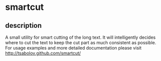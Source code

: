smartcut
========

description
-----------
A small utility for smart cutting of the long text. It will intelligently decides where to cut the text to keep the cut part as much consistent as possible.
For usage examples and more detailed documentation please visit http://tsabolov.github.com/smartcut/